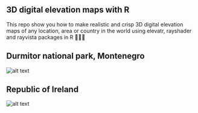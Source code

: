 ## 3D digital elevation maps with R
This repo show you how to make realistic and crisp 3D digital elevation maps of any location, area or country in the world using elevatr, rayshader and rayvista packages in R 🧑🏼‍💻

## Durmitor national park, Montenegro
![alt text](https://github.com/milos-agathon/3d-digital-elevation-maps/blob/main/img/durmitor_highqual.png?raw=true)


## Republic of Ireland

![alt text](https://github.com/milos-agathon/3d-digital-elevation-maps/blob/main/img/ireland_dem2.png?raw=true)
